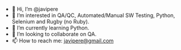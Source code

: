 - 👋 Hi, I’m @javipere
- 👀 I’m interested in QA/QC, Automated/Manual SW Testing, Python, Selenium and Rugby (no Ruby).
- 🌱 I’m currently learning Python.
- 💞️ I’m looking to collaborate on QA.
- 📫 How to reach me: javipere@gmail.com

<!---
javipere/javipere is a ✨ special ✨ repository because its `README.md` (this file) appears on your GitHub profile.
You can click the Preview link to take a look at your changes.
--->
